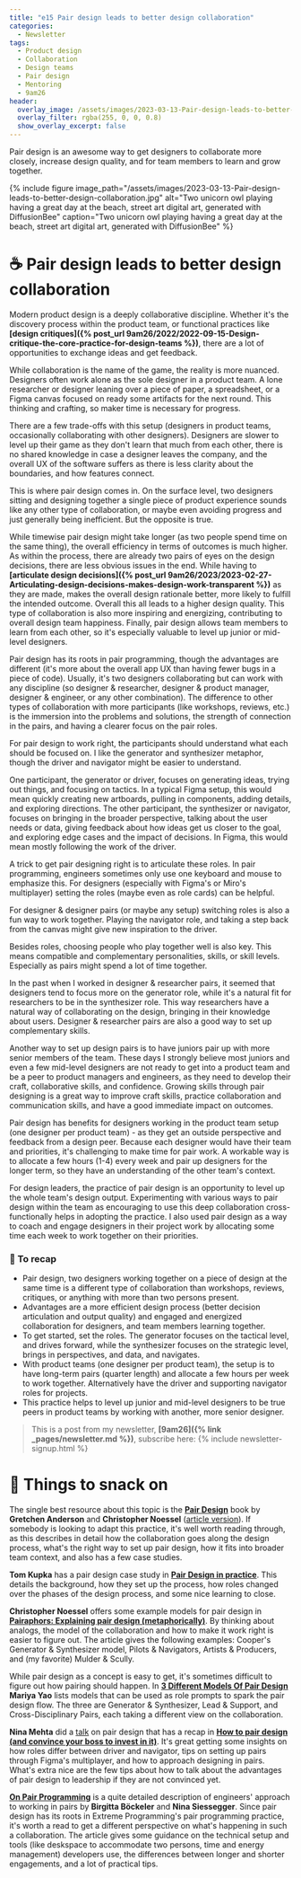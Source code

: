 ```yaml
---
title: "e15 Pair design leads to better design collaboration"
categories:
  - Newsletter
tags:
  - Product design
  - Collaboration
  - Design teams
  - Pair design
  - Mentoring
  - 9am26
header:
  overlay_image: /assets/images/2023-03-13-Pair-design-leads-to-better-design-collaboration.jpg
  overlay_filter: rgba(255, 0, 0, 0.8)
  show_overlay_excerpt: false
---
```


Pair design is an awesome way to get designers to collaborate more closely, increase design quality, and for team members to learn and grow together.

{% include figure image_path="/assets/images/2023-03-13-Pair-design-leads-to-better-design-collaboration.jpg" alt="Two unicorn owl playing having a great day at the beach, street art digital art, generated with DiffusionBee" caption="Two unicorn owl playing having a great day at the beach, street art digital art, generated with DiffusionBee" %}

# ☕  Pair design leads to better design collaboration

Modern product design is a deeply collaborative discipline. Whether it's the discovery process within the product team, or functional practices like **[design critiques]({% post_url 9am26/2022/2022-09-15-Design-critique-the-core-practice-for-design-teams %})**, there are a lot of opportunities to exchange ideas and get feedback. 

While collaboration is the name of the game, the reality is more nuanced. Designers often work alone as the sole designer in a product team. A lone researcher or designer leaning over a piece of paper, a spreadsheet, or a Figma canvas focused on ready some artifacts for the next round. This thinking and crafting, so maker time is necessary for progress.

There are a few trade-offs with this setup (designers in product teams, occasionally collaborating with other designers). Designers are slower to level up their game as they don't learn that much from each other, there is no shared knowledge in case a designer leaves the company, and the overall UX of the software suffers as there is less clarity about the boundaries, and how features connect.

This is where pair design comes in. On the surface level, two designers sitting and designing together a single piece of product experience sounds like any other type of collaboration, or maybe even avoiding progress and just generally being inefficient. But the opposite is true. 

While timewise pair design might take longer (as two people spend time on the same thing), the overall efficiency in terms of outcomes is much higher. As within the process, there are already two pairs of eyes on the design decisions, there are less obvious issues in the end. While having to **[articulate design decisions]({% post_url 9am26/2023/2023-02-27-Articulating-design-decisions-makes-design-work-transparent %})** as they are made, makes the overall design rationale better, more likely to fulfill the intended outcome. Overall this all leads to a higher design quality. This type of collaboration is also more inspiring and energizing, contributing to overall design team happiness. Finally, pair design allows team members to learn from each other, so it's especially valuable to level up junior or mid-level designers. 

Pair design has its roots in pair programming, though the advantages are different (it's more about the overall app UX than having fewer bugs in a piece of code). Usually, it's two designers collaborating but can work with any discipline (so designer & researcher, designer & product manager, designer & engineer, or any other combination). The difference to other types of collaboration with more participants (like workshops, reviews, etc.) is the immersion into the problems and solutions, the strength of connection in the pairs, and having a clearer focus on the pair roles.

For pair design to work right, the participants should understand what each should be focused on. I like the generator and synthesizer metaphor, though the driver and navigator might be easier to understand. 

One participant, the generator or driver, focuses on generating ideas, trying out things, and focusing on tactics. In a typical Figma setup, this would mean quickly creating new artboards, pulling in components, adding details, and exploring directions. The other participant, the synthesizer or navigator, focuses on bringing in the broader perspective, talking about the user needs or data, giving feedback about how ideas get us closer to the goal, and exploring edge cases and the impact of decisions. In Figma, this would mean mostly following the work of the driver.

A trick to get pair designing right is to articulate these roles. In pair programming, engineers sometimes only use one keyboard and mouse to emphasize this. For designers (especially with Figma's or Miro's multiplayer) setting the roles (maybe even as role cards) can be helpful.

For designer & designer pairs (or maybe any setup) switching roles is also a fun way to work together. Playing the navigator role, and taking a step back from the canvas might give new inspiration to the driver.

Besides roles, choosing people who play together well is also key. This means compatible and complementary personalities, skills, or skill levels. Especially as pairs might spend a lot of time together.

In the past when I worked in designer & researcher pairs, it seemed that designers tend to focus more on the generator role, while it's a natural fit for researchers to be in the synthesizer role. This way researchers have a natural way of collaborating on the design, bringing in their knowledge about users. Designer & researcher pairs are also a good way to set up complementary skills.

Another way to set up design pairs is to have juniors pair up with more senior members of the team. These days I strongly believe most juniors and even a few mid-level designers are not ready to get into a product team and be a peer to product managers and engineers, as they need to develop their craft, collaborative skills, and confidence. Growing skills through pair designing is a great way to improve craft skills, practice collaboration and communication skills, and have a good immediate impact on outcomes.

Pair design has benefits for designers working in the product team setup (one designer per product team) - as they get an outside perspective and feedback from a design peer. Because each designer would have their team and priorities, it's challenging to make time for pair work. A workable way is to allocate a few hours (1-4) every week and pair up designers for the longer term, so they have an understanding of the other team's context. 

For design leaders, the practice of pair design is an opportunity to level up the whole team's design output. Experimenting with various ways to pair design within the team as encouraging to use this deep collaboration cross-functionally helps in adopting the practice. I also used pair design as a way to coach and engage designers in their project work by allocating some time each week to work together on their priorities. 

### 🥤 To recap

- Pair design, two designers working together on a piece of design at the same time is a different type of collaboration than workshops, reviews, critiques, or anything with more than two persons present.
- Advantages are a more efficient design process (better decision articulation and output quality) and engaged and energized collaboration for designers, and team members learning together.
- To get started, set the roles. The generator focuses on the tactical level, and drives forward, while the synthesizer focuses on the strategic level, brings in perspectives, and data, and navigates.
- With product teams (one designer per product team), the setup is to have long-term pairs (quarter length) and allocate a few hours per week to work together. Alternatively have the driver and supporting navigator roles for projects.
- This practice helps to level up junior and mid-level designers to be true peers in product teams by working with another, more senior designer.

> This is a post from my newsletter, **[9am26]({% link _pages/newsletter.md %})**, subscribe here:
> {% include newsletter-signup.html %}

# 🍪 Things to snack on

The single best resource about this topic is the **[Pair Design](https://www.oreilly.com/library/view/pair-design/9781492042907/)** book by **Gretchen Anderson** and **Christopher Noessel** ([article version](https://www.oreilly.com/content/pair-design/)). If somebody is looking to adapt this practice, it's well worth reading through, as this describes in detail how the collaboration goes along the design process, what's the right way to set up pair design, how it fits into broader team context, and also has a few case studies.

**Tom Kupka** has a pair design case study in **[Pair Design in practice](https://uxdesign.cc/%EF%B8%8F-pair-design-in-practice-2467eb4004e7)**. This details the background, how they set up the process, how roles changed over the phases of the design process, and some nice learning to close. 

**Christopher Noessel** offers some example models for pair design in **[Pairaphors: Explaining pair design (metaphorically)](https://christophernoessel.medium.com/pairaphors-explaining-pair-design-metaphorically-7ebdaee70bf3)**. By thinking about analogs, the model of the collaboration and how to make it work right is easier to figure out. The article gives the following examples: Cooper's Generator & Synthesizer model, Pilots & Navigators, Artists & Producers, and (my favorite) Mulder & Scully.

While pair design as a concept is easy to get, it's sometimes difficult to figure out how pairing should happen. In **[3 Different Models Of Pair Design](https://mariyayao.com/3-models-pair-design/)** **Mariya Yao** lists models that can be used as role prompts to spark the pair design flow. The three are Generator & Synthesizer, Lead & Support, and Cross-Disciplinary Pairs, each taking a different view on the collaboration.

**Nina Mehta** did a [talk](https://www.youtube.com/watch?v=537rbDd1MpA&t=127s) on pair design that has a recap in **[How to pair design (and convince your boss to invest in it)](https://www.figma.com/blog/how-to-pair-design/)**. It's great getting some insights on how roles differ between driver and navigator, tips on setting up pairs through Figma's multiplayer, and how to approach designing in pairs. What's extra nice are the few tips about how to talk about the advantages of pair design to leadership if they are not convinced yet.

**[On Pair Programming](https://martinfowler.com/articles/on-pair-programming.html)** is a quite detailed description of engineers' approach to working in pairs by **Birgitta Böckeler** and **Nina Siessegger**. Since pair design has its roots in Extreme Programming's pair programming practice, it's worth a read to get a different perspective on what's happening in such a collaboration. The article gives some guidance on the technical setup and tools (like deskspace to accommodate two persons, time and energy management) developers use, the differences between longer and shorter engagements, and a lot of practical tips.
